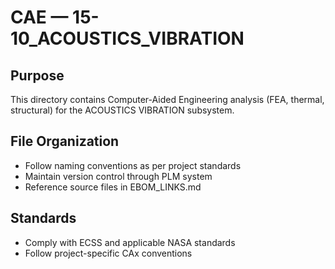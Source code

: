 # CAE — 15-10_ACOUSTICS_VIBRATION

## Purpose

This directory contains Computer-Aided Engineering analysis (FEA, thermal, structural) for the ACOUSTICS VIBRATION subsystem.

## File Organization

- Follow naming conventions as per project standards
- Maintain version control through PLM system
- Reference source files in EBOM_LINKS.md

## Standards

- Comply with ECSS and applicable NASA standards
- Follow project-specific CAx conventions
